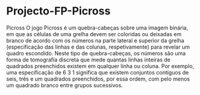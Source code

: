 # Projecto-FP-Picross


Picross
O jogo Picross é um quebra-cabeças sobre uma imagem binária, em que as células de
uma grelha devem ser coloridas ou deixadas em branco de acordo com os números na
parte lateral e superior da grelha (especificação das linhas e das colunas, respetivamente)
para revelar um quadro escondido. Neste tipo de quebra-cabeças, os números são uma
forma de tomografia discreta que mede quantas linhas inteiras de quadrados preenchidos
existem em qualquer linha ou coluna. Por exemplo, uma especificação de 6 3
1 significa que existem conjuntos contíguos de seis, três e um quadrados preenchidos,
por essa ordem, com pelo menos um quadrado branco entre grupos sucessivos.
